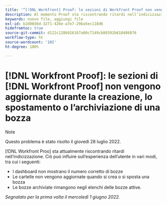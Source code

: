 ```yaml
---
title: '“[!DNL Workfront] Proof: le sezioni di Workfront Proof non vengono aggiornate durante la creazione, lo spostamento o l’archiviazione di una bozza”'
description: Al momento Proof sta riscontrando ritardi nell’indicizzazione. Ciò può influire sull’esperienza dell’utente in vari modi.
keywords: nuovo file, aggiungi file
exl-id: b2d0036d-3271-426e-a7e7-29ba5ec118d6
hidefromtoc: true
source-git-commit: d122c128b926167a00c7149cb88392b618486876
workflow-type: ht
source-wordcount: '102'
ht-degree: 100%

---
```


# [!DNL Workfront Proof]: le sezioni di [!DNL Workfront Proof] non vengono aggiornate durante la creazione, lo spostamento o l’archiviazione di una bozza

>[!NOTE]
>
>Questo problema è stato risolto il giovedì 28 luglio 2022.

[!DNL Workfront Proo] sta attualmente riscontrando ritardi nell’indicizzazione. Ciò può influire sull’esperienza dell’utente in vari modi, tra cui i seguenti:

* I dashboard non mostrano il numero corretto di bozze
* Le cartelle non vengono aggiornate quando si crea o si sposta una bozza
* Le bozze archiviate rimangono negli elenchi delle bozze attive.

_Segnalato per la prima volta il mercoledì 1 giugno 2022._
